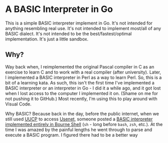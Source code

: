 # A BASIC Interpreter in Go
This is a simple BASIC interpreter implement in Go. It's not intended for anything resembling real use.
It's not intended to implement most/all of any BASIC dialect. It's not intended to be the best/fastest/optimal
implementation. It's just a little sandbox.

## Why?
Way back when, I reimplemented the original Pascal compiler in C as an
exercise to learn C and to work with a real compiler (after university).
Later, I implemented a BASIC interpreter in Perl as a way to learn Perl. So, this is a bit of a learning kata.
As such, this isn't the first time I've implemented a BASIC interpreter or
an interpreter in Go  - I did it a while ago, and it got lost when I lost access
to the computer I implemented it on. (Shame on me for not pushing it to
GitHub.)  Most recently, I'm using this to play around with Visual Code.

Why BASIC? Because back in the day, before the public internet, when we
still used [UUCP](https://en.wikipedia.org/wiki/UUCP) to access
[Usenet](https://en.wikipedia.org/wiki/Usenet), someone posted a
[BASIC interpreter implemented entirely in Bourne Shell](https://gist.github.com/cander/2785819)
(`sh` - long before `bash`, `zsh`,
etc.).  At the time I was amazed by the painful lengths he went through to
parse and execute a BASIC program. I figured there had to be a better way
